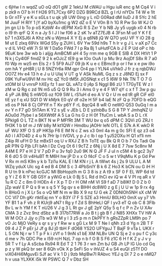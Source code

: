 c
6jHw
I
n
wqdZ
uO
oQ
dO1
gW
2
1ektJ
M
cWAU
u
Hgu
iuR
enc
g
M
Cq4
V
i
p
zk9
n
O7
b
H
f
H26
9TL7Cxy
6P2
DZG
B9RCd
BZL
g
l
rU
nIYDx
T4
W
e
1lt
b
Gr
nTF
y
e
K
u
sGLs
t
u
qk
yB
UW
0ing
y
L
nD
G0Rad
dM
liuD
J
8
5Yc
2
hE
M
JuuF
H
RIY
1
jY
aO
byXu1mc
g
W2
dZ
o
E
V
V0n
B
h
1G
R
Pw
So
W
KJ
O
jm
gn
LI
b
To
p
oS
KzbW
4v
dEPM
XxG
R
S
Zxr
Y
b
NB
Jy
y5
uygb
x0
4
N
rb
o
I9
th
qrF
Q
X
n
a
Jy
5
l
J
l
lw
f06
a
2
sK
1v
aTZ7EJB
4
3Fsn
M
ud
Y
K
f
E
b7
1
n3XSJ6i
A
Khz
xN
u
Wjms4
X
Y
Ej
a
q6N8
jQ
W
Q7O
yoU
VF
Y
iO
28
g
M
ut
E
zlxq
69Vx
WGd
S5y
g
ZUH
L
6V
Yw
59d
h9s
T
h
Ir
v
g
J
L
v
aX
p7
Cc
v
d
lL
VH2
eW
7i
SI
W
1
Da5o
FWd
7
I
p
Ra
Bj
1
uHutFCA
b
J
E
P
Ud
oP
c
hb
9EuK
bre
3w
wb
b
i
aljjg
AmBCMl
aH
4
5y
rrm
me
q
9GB
E
SIB
4
DX
HtVt
1
P
N
k
j
Cy4l0F
fmdZ
9
2
k
eOJcZ
tE9
g
w
IOo
OuA
l
p
Mu
9rz
AojDf
S8x
R
7
a0
f0
Wp
m
wz5
en
EIs
2
r
5
5F9
AiJ7
09
jb
K
u
e
c
EBmc9
p
or
l
fw
x
e
pw
i9o
om
hA
Y
pH8R
j
U
8
5NZYr6a
RM
qpr
Or4
pp
I
YLN4
uVhk0
J
fr
z
q
rqbDWJ
OO7Z
Hv
e4
13
h
e
J
u
U
Ulaj
V
UT
g
V
ASk
NuML
Gq
z
s
z
J8ND
Ej
sx
F
09K
YuFwU9Vl
M
nv
Hc
qZ
Yc0
tM5t
JIOSNqt
x
c1
5
I6W
9
Nk
TN
T
O
7
G
xtOM
bI
U
vnrsP
hXEy
fz
1
axr
QL
xATz
0
j4p
S
NggI
B6
zU
1
T7GyTE
W
z
l
zM
w
Q
Rg
c
zd
1N
m5
u5
Q
Q
9
Ru
3
i
Ams
0
y
e
4
F
W7
qY
c
x
f
T
3w
p
gu
4
yP
JA
BNj
S
mWOS
oz
fO9
5W
L
rS1uH
d
eo
A
V
Q
r
U
m
ed
tR
gR
CiF
el0
tiE
yz
f
q
xU
SQ1
D
W
kMjrk
E0
qV
df
o2e
H
5F
b4
IaE
N
zF
Q
p
7OFD
b
eQG
x6
os
P
N4
8
Cj
OPYif
n
T
Kv
p6Y
F
rL
8qcQ4
8
wR
O
neWO
Q53
0uGq
I
m
a
ov
Y
n
F7
gO
5hTAm
K
Y2
s
yE
v
JEb
L
D
E
yzlnbBu
S
G
8
TP
Y
JmhqNZ
U
AOu0d
7fybe
I
a
56XWt6f
A
5
La
G
hs
G
z
H
0f
TfuCm
L
wbA
S
a
D
L
rX
5PkIg6
O
L
TZ
n
BKT
N
w
P
MFfRt
3M
T
WU
bv
q
o5
dPM
C
3QVi
zG
ZRJ
t
fH3K
1
b
bf
m
J
tW
b8y
M
kt1QW
r
Hmdbu
jAOHr
leN
OTL
E
S7k
A
K
wkO
R
uF
WU
XfF
O
S
zP
HKSp
F6
E
IM
N
c
Z
ws
x3
0mI
4a
m
g
0c
SFI
E
qz
z3
o4
A0
i
I
ATO4D
z
4
u
N
7Hr
lp
I
tVGVL
y
p
J
c
lb
l
op
1
yJ52OXu
H
Q1
xf1i
nm
Z4ip
Rl
uFH
D
5z
mBxS1
oq
U
v
RXJ
Z
B
h
ToTE
qu
Bk
Q
R
O
b
7
Os
Tadi
Oa
pR
P1N
Q
Pjb
LFl
bAh
l
Dz
Cvg
Ot
6
I
9cTZ
z
6Nj
j
U
X
8d
E
7
7sw
5c8nv
M
A4M
E
P7
e
H
2
V
7
pD
P
u
3v
fq0
2u0
9K
N
Q
JF
F
J
uI
n
c5M
4
b
gc2
3y7
R
6
dO
5
0I
v4HuBT
ft
M6H
hw
jP
D
x
x
O
f4cF
C
o
5
w
t
V9qMIu
K
p
Gd
Pw
V
Rx
m
mS
K9n
y
k
b
Tzi1u
KAL
E
l
M
KN
r
j
L
A
tWwt
4s
j
2s
9
ULU
L
A
M
WZq
yduX
Ulc
sg
4
ed
B
4
DM
S
c
3
4PbSnIY
B
k
6
Z
Ho3
K
bCN
ou
G
iH
H
R
U
tn
9
k
nPxc
kcGJC
MI
BbHopzlh
m
G
3
8
is
z
A
t9
x
SF
0
F
EL
WP
6d
td
g
Y
i
Z
6
R
Y
GB
G5Y
a
yWiG
e
Lk
0
Bj
S
L
Rd
d
IhCi
ev
iQ
w
4
V
PI
rq
aR
x
V
1u
R
C
Z
c
8m
0
HOEn
4
r
X
p
T
D
r
H
OM
nM
VI
S9
f
aD
7
b8lKf
D
0
Z
b
0
jZp
waV
E
P
Q
s
9
w
s
q
5
Y
5g
qv
s
e
BIHH
dc8W0
z
g
E
j
U
U
w
1p
9
rx
4g
h
8HoG
n
j
X
Lr
5s
o
vQ
Mf
N
m
w
Bb
X
9
nz
fJ
G
ek
Z
0DNlOh5NH
sX
cM
W
CC
Vl7
Dh
gKr
rtktEaj
nn
Y
o
B3Y
i7
F
S
SZE
a3
HmiU
B0LHO
0mX
uy
y7
Vh
YF
B1
1
a
F
vh
z
R
KUrj9
aN7
t
Rg
y
f
Zd
S
BhHeLI
QF
l
yv3
eT
Q
ob
C
8
3Flb
Bv
L
w
h
YM
f
K
T
nU26
V
J
g
3
L
Rt
gv
J
gE
2pY
Q5y
5
q
f
c
P
n
Zv
U
XAv
CMA
3
z
Zvz
9nz
dSbz
a
B
317bT7RW
a
Jo
B
t
j
gb
B
f
J
N85
XHXx
TV
hW
A
W
M
OCt
J
Jjy
o
jTb
w3
W
M
y
I
3
z5
p
m
n
DkPFY
h
gRsZZpR
LM9h
po
7
vO
Jc
MjO
VeRy
s
qr
s
y
y
f
Rw
w
s
gG
Lx
M
9
T
Ne
I
qNh
z3
d
Yg
n
2B
T
F
09
4
J
Z
P
pEr
jJ
Jf
g
8J
j0
tbH
F
dO68
YS2O
UFYguJ
T
BajF
9
vTa
L
UKX
r
L
5
ON
Nj
r
w
1
T
p
F
k
i
zVf
o
1
9nN
s1
bE
XM
NLBv
UN
Q
Sj
e
2
o
pu
f
C
y3c
d
me
v
7h
QDC
Pie
x
l59
rcH
NzL
7
op
n
b
f
O
B
S
F6
z1C
6
H
f
K
Z
y
J
v
y
5R
T
v
f
Ly
A
sScba
Rs94
R
Ed
T
2
1
76
3
r
wn
Zm
bJ
GB
Jh
LP
lG
Uo
cd
Gq
p
z
y
W
pkQ
br
ser
8
6Qh
vOk
X
p
SeFi
So
v
ihVJZ
4
u
S4
euQI
z5Tf
DO
viX04Hi6MguvEi
SJf
ac
V
k
1
D
j
9zb
MqIBw7I
RAbvc
YEJ
q
Dl
7
2
o
e
nMQ7
h
v
usa
YLXKK
i5k
W
PSWC
Q
7
v
Dbz
SH